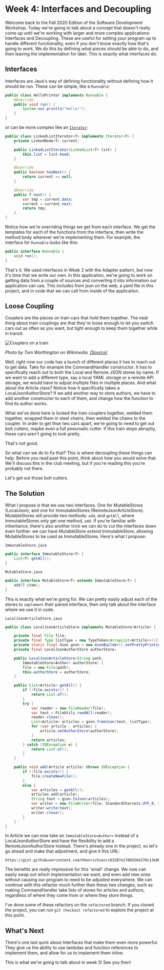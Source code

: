 # Week 4: Interfaces and Decoupling

Welcome back to the Fall 2020 Edition of the Software Development Workshop.
Today we're going to talk about a concept that doesn't really come up until
we're working with larger and more complex applications: Interfaces and
Decoupling. These are useful for setting your program up to handle different
functionality, even if you don't know exactly how that's going to work. We do
this by defining *what* pieces should be able to do, and then leaving the
implementation for later. This is exactly what interfaces do.

## Interfaces
Interfaces are Java's way of defining functionality without defining how it 
should be run. These can be simple, like a `Runnable`:

```java
public class HelloPrinter implements Runnable {
    @Override
    public void run() {
        System.out.println("Hello!");
    }
}
```

or can be more complex like an 
[`Iterator`](./src/main/java/com/github/ususdw/examples/LinkedList.java):

```java
public class LinkedListIterator<T> implements Iterator<T> {
    private LinkedNode<T> current;

    public LinkedListIterator(LinkedList<T> list) {
        this.list = list.head;
    }

    @Override
    public boolean hasNext() {
        return current == null;
    }

    @Override
    public T next() {
        var tmp = current.data;
        current = current.next;
        return tmp;
    }
}
```

Notice how we're overriding things we get from each interface. We get the 
templates for each of the functions from the interface, then write the method 
body wherever we're implementing them. For example, the interface for `Runnable`
looks like this:

```java
public interface Runnable {
    void run();
}
```

That's it. We used interfaces in Week 2 with the Adapter pattern, but now it's
time that we write our own. In this application, we're going to work on 
getting data from a couple of sources and converting it into information our
application can use. This includes from json on the web, a yaml file in this
project, and in code that we can call from inside of the application.

## Loose Coupling

Couplers are the pieces on train cars that hold them together. The neat thing
about train couplings are that they're loose enough to let you switch cars out
as often as you want, but tight enough to keep them together while in transit.

![Couplers on a train](https://upload.wikimedia.org/wikipedia/commons/thumb/6/6b/Carrage_couplings_on_ABT_Railway_%283939380014%29.jpg/340px-Carrage_couplings_on_ABT_Railway_%283939380014%29.jpg)

*Photo by Tom Worthington on Wikimedia. [(Source)](https://en.wikipedia.org/wiki/File:Carrage_couplings_on_ABT_Railway_(3939380014).jpg)*

Well, right now our code has a bunch of different places it has to reach out to
get data. Take for example the CommandHandler constructor. It has to
specifically reach out to both the Local and Remote JSON stores by name. If we
want to add a different type, say a local YAML storage or a remote API storage,
we would have to adjust multiple files in multiple places. And what about the
Article class? Notice how it specifically takes a LocalJsonAuthorStore? If we
add another way to store authors, we have to add another constructor to each of
them, and change how the function to find its author works. 

What we've done here is locked the train couplers together, welded them
together, wrapped them in steel chains, then welded the chains to the coupler.
In order to get thse two cars apart, we're going to need to get out bolt
cutters, maybe even a full pneumatic cutter. If this train stops abruptly, these
cars aren't going to look pretty.

That's not good.

So what can we do to fix that? This is where decoupling these things can help.
Before you read past this point, think about how you would solve that. We'll 
discuss this in the club meeting, but if you're reading this you're probably
not there.

Let's get out those bolt cutters.

## The Solution

What I propose is that we use two interfaces. One for MutableStores (LocalJson),
and one for ImmutableStores (RemoteJsonArticleStore). MutableStores will 
provide two methods: `add`, and `getAll`, where ImmutableStores only get one
method, `add`. If you're familiar with inheritance, there's also another
trick we can do to cut the interfaces down even further: we can have 
MutableStore extend ImmutableStore, allowing MutableStores to be used as 
ImmutableStores. Here's what I propose:

`ImmutableStore.java`
```java
public interface ImmutableStore<T> {
    List<T> getAll();
}
```

`MutableStore.java`
```java
public interface MutableStore<T> extends ImmutableStore<T> {
    add(T item);
}
```

This is exactly what we're going for. We can pretty easily adjust each of the
stores to `implement` their paired interface, then only talk about the 
interface where we use it in code. 

`LocalJsonArticleStore.java`
```java
public class LocalJsonArticleStore implements MutableStore<Article> {

    private final File file;
    private final Type listType = new TypeToken<ArrayList<Article>>(){}.getType();
    private static final Gson gson = new GsonBuilder().setPrettyPrinting().create();
    private final LocalJsonAuthorStore authorStore;

    public LocalJsonArticleStore(String path,
        ImmutableStore<Author> authorStore) {
        file = new File(path);
        this.authorStore = authorStore;
    }

    public List<Article> getAll() {
        if (!file.exists()) {
            return List.of();
        }
        try {
            var reader = new FileReader(file);
            var text = FileUtils.readAll(reader);
            reader.close();
            List<Article> articles = gson.fromJson(text, listType);
            for (var article : articles) {
                article.setAuthorStore(authorStore);
            }
            return articles;
        } catch (IOException e) {
            return List.of();
        }
    }

    public void add(Article article) throws IOException {
        if (!file.exists()) {
            file.createNewFile();
        }
        else {
            var articles = getAll();
            articles.add(article);
            String text = gson.toJson(articles);
            var writer = new FileWriter(file, StandardCharsets.UTF_8, false);
            writer.write(text);
            writer.close();
        }
    }
}
```
In Article we can now take an `ImmutableStore<Author>` instead of a
LocalJsonAuthorStore and have the flexibility to add a RemoteJsonAuthorStore
instead. There's already one in the project, so let's go ahead and make that
adjustment, and give it this URL:

```text
https://gist.githubusercontent.com/hhenrichsen/c63287e1780258e270c13e806c4608b5/raw/3e0290937dcf6aaa178a2bf3fee1685506921579/authors.json
```

The benefits are really impressive for this 'small' change. We now can easily
swap out which implementation we want, and even add new ones without causing
our program to need to be adjusted everywhere. We can continue with this 
refactor much further than these two changes, such as making CommandHandler 
take lists of stores for articles and authors, regardless of where they come
from or where they store things. 

I've done some of these refactors on the `refactored` branch. If you cloned
the project, you can run `git checkout refactored` to explore the project at
this point.

## What's Next
There's one last quirk about Interfaces that make them even more powerful. They
give us the ability to use lambdas and function references to implement them,
and allow for us to implement them inline. 

This is what we're going to talk about in week 5! See you then!
